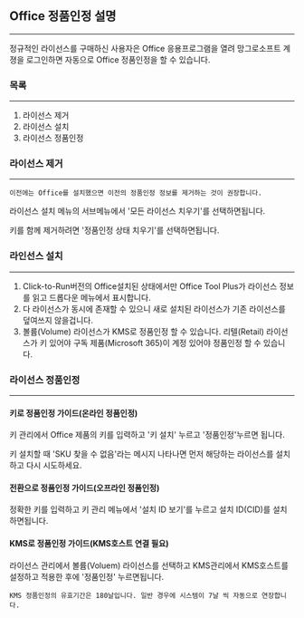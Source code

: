## Office 정품인정 설명

---

정규적인 라이선스를 구매하신 사용자은 Office 응용프로그램을 열려 망그로소프트 계졍을 로그인하면 자동으로 Office 정품인정을 할 수 있습니다.

### 목록

---

1. 라이선스 제거
2. 라이선스 설치
3. 라이선스 정품인정

### 라이선스 제거

---

`이전에는 Office를 설치했으면 이전의 정품인정 정보를 제거하는 것이 권장합니다.`

라이선스 설치 메뉴의 서브메뉴에서 '모든 라이선스 치우기'를 선택하면됩니다.

키를 함께 제거하려면 '정품인정 상태 치우기'를 선택하면됩니다.

### 라인선스 설치

---

1. Click-to-Run버전의 Office설치된 상태에서만 Office Tool Plus가 라이선스 정보를 읽고 드롭다운 메뉴에서 표시합니다.
2. 다 라이선스가 동시에 존재할 수 있으니 새로 설치된 라이선스가 기존 라이선스를 덮여쓰지 않을겁니다.
3. 볼륨(Volume) 라이선스가 KMS로 정품인정 할 수 있습니다. 리텔(Retail) 라이선스가 키 있어야 구독 제품(Microsoft 365)이 계정 있어야 정품인정 할 수 있습니다.

### 라이선스 정품인정

---

#### 키로 정품인정 가이드(온라인 정품인정)

키 관리에서 Office 제품의 키를 입력하고 '키 설치' 누르고 '정품인정'누르면 됩니다.

키 설치할 때 'SKU 찾을 수 없음'라는 메시지 나타나면 먼저 해당하는 라이선스를 설치하고 다시 시도하세요.

#### 전환으로 정품인정 가이드(오프라인 정품인정)

정확한 키를 입력하고 키 관리 메뉴에서 '설치 ID 보기'를 누르고 설치 ID(CID)를 설치하면됩니다.

#### KMS로 정품인정 가이드(KMS호스트 연결 필요)

라이선스 관리에서 볼륨(Voluem) 라이선스를 선택하고  KMS관리에서 KMS호스트를 설정하고 적용한 후에 '정품인정' 누르면됩니다.

`KMS 정품인정의 유효기간은 180날입니다. 일반 경우에 시스템이 7날 씩 자동으로 연장합니다.`
